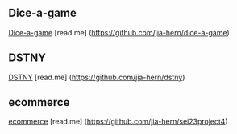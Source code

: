 ## Dice-a-game
[Dice-a-game](https://jia-hern.github.io/dice-a-game/)
[read.me] (https://github.com/jia-hern/dice-a-game)

## DSTNY
[DSTNY](https://choosemydestiny.herokuapp.com/)
[read.me] (https://github.com/jia-hern/dstny)

## ecommerce
[ecommerce](https://sei23ecommerce.herokuapp.com/)
[read.me] (https://github.com/jia-hern/sei23project4)
